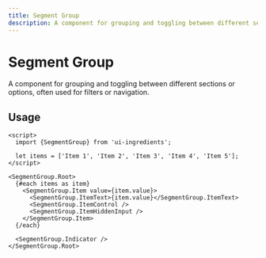 ```yaml
---
title: Segment Group
description: A component for grouping and toggling between different sections or options, often used for filters or navigation.
---
```


# Segment Group

A component for grouping and toggling between different sections or options, often used for filters or navigation.

## Usage

```svelte
<script>
  import {SegmentGroup} from 'ui-ingredients';

  let items = ['Item 1', 'Item 2', 'Item 3', 'Item 4', 'Item 5'];
</script>

<SegmentGroup.Root>
  {#each items as item}
    <SegmentGroup.Item value={item.value}>
      <SegmentGroup.ItemText>{item.value}</SegmentGroup.ItemText>
      <SegmentGroup.ItemControl />
      <SegmentGroup.ItemHiddenInput />
    </SegmentGroup.Item>
  {/each}

  <SegmentGroup.Indicator />
</SegmentGroup.Root>
```
